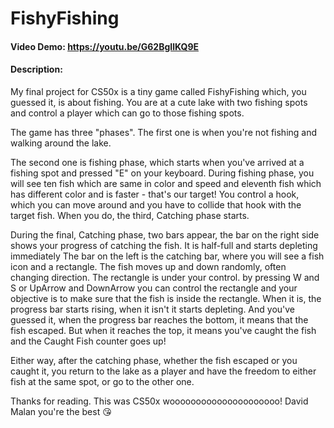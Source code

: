 # FishyFishing
#### Video Demo: https://youtu.be/G62BgIlKQ9E
#### Description:
My final project for CS50x is a tiny game called FishyFishing which, you guessed it, is about fishing.
You are at a cute lake with two fishing spots and control a player which can go to those fishing spots. 

The game has three "phases". The first one is when you're not fishing and walking around the lake.

The second one is fishing phase, which starts when you've arrived at a fishing spot and pressed "E" on your keyboard.
During fishing phase, you will see ten fish which are same in color and speed and eleventh fish which has different color and is faster - that's our target!
You control a hook, which you can move around and you have to collide that hook with the target fish. When you do, the third, Catching phase starts.

During the final, Catching phase, two bars appear, the bar on the right side shows your progress of catching the fish. It is half-full and starts depleting immediately
The bar on the left is the catching bar, where you will see a fish icon and a rectangle. The fish moves up and down randomly, often changing direction.
The rectangle is under your control. by pressing W and S or UpArrow and DownArrow you can control the rectangle and your objective is to make sure that the fish is inside the rectangle.
When it is, the progress bar starts rising, when it isn't it starts depleting. And you've guessed it, when the progress bar reaches the bottom, it means that the fish escaped.
But when it reaches the top, it means you've caught the fish and the Caught Fish counter goes up! 

Either way, after the catching phase, whether the fish escaped or you caught it, you return to the lake as a player and have the freedom to either fish at the same spot, or go to the other one.

Thanks for reading.
This was CS50x wooooooooooooooooooooo!
David Malan you're the best 😘